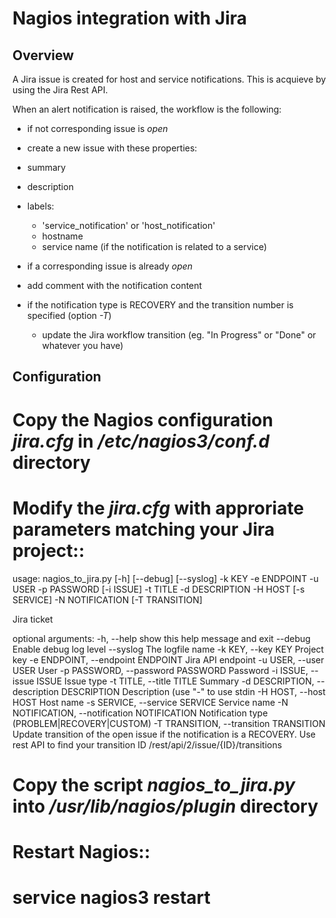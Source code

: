Nagios integration with Jira
============================

Overview
--------

A Jira issue is created for host and service notifications. This is acquieve by
using the Jira Rest API.

When an alert notification is raised, the workflow is the following:

* if not corresponding issue is *open*
 * create a new issue with these properties:
  * summary
  * description
  * labels:
    - 'service_notification' or 'host_notification'
    - hostname
    - service name (if the notification is related to a service)

* if a corresponding issue is already *open*
 * add comment with the notification content
 * if the notification type is RECOVERY and the transition number is specified (option *-T*)
   * update the Jira workflow transition (eg. "In Progress" or "Done" or whatever you have)


Configuration
-------------

# Copy the Nagios configuration *jira.cfg* in */etc/nagios3/conf.d* directory
# Modify the *jira.cfg* with approriate parameters matching your Jira project::

  usage: nagios_to_jira.py [-h] [--debug] [--syslog] -k KEY -e ENDPOINT -u USER
                         -p PASSWORD [-i ISSUE] -t TITLE -d DESCRIPTION -H
                         HOST [-s SERVICE] -N NOTIFICATION [-T TRANSITION]

  Jira ticket

  optional arguments:
    -h, --help            show this help message and exit
    --debug               Enable debug log level
    --syslog              The logfile name
    -k KEY, --key KEY     Project key
    -e ENDPOINT, --endpoint ENDPOINT
                          Jira API endpoint
    -u USER, --user USER  User
    -p PASSWORD, --password PASSWORD
                          Password
    -i ISSUE, --issue ISSUE
                          Issue type
    -t TITLE, --title TITLE
                          Summary
    -d DESCRIPTION, --description DESCRIPTION
                          Description (use "-" to use stdin
    -H HOST, --host HOST  Host name
    -s SERVICE, --service SERVICE
                          Service name
    -N NOTIFICATION, --notification NOTIFICATION
                          Notification type (PROBLEM|RECOVERY|CUSTOM)
    -T TRANSITION, --transition TRANSITION
                          Update transition of the open issue if the
                          notification is a RECOVERY. Use rest API to find your
                          transition ID /rest/api/2/issue/{ID}/transitions

# Copy the script *nagios_to_jira.py* into */usr/lib/nagios/plugin* directory
# Restart Nagios::

  # service nagios3 restart
